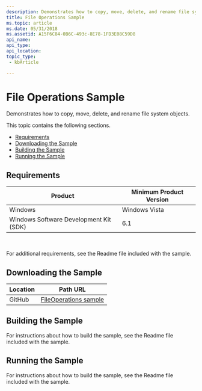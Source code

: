 ```yaml
---
description: Demonstrates how to copy, move, delete, and rename file system objects.
title: File Operations Sample
ms.topic: article
ms.date: 05/31/2018
ms.assetid: A15F6C84-0B6C-493c-8E78-1FD3E08C59D8
api_name: 
api_type: 
api_location: 
topic_type: 
 - kbArticle

---
```


# File Operations Sample

Demonstrates how to copy, move, delete, and rename file system objects.

This topic contains the following sections.

- [Requirements](#requirements)
- [Downloading the Sample](#downloading-the-sample)
- [Building the Sample](#building-the-sample)
- [Running the Sample](#running-the-sample)

## Requirements



| Product                                | Minimum Product Version |
|----------------------------------------|-------------------------|
| Windows                                | Windows Vista           |
| Windows Software Development Kit (SDK) | 6.1                     |



 

For additional requirements, see the Readme file included with the sample.

## Downloading the Sample

| Location      | Path URL                                                                                             |
|---------------|------------------------------------------------------------------------------------------------------|
| GitHub  | [FileOperations sample](https://github.com/microsoft/Windows-classic-samples/tree/master/Samples/Win7Samples/winui/shell/appplatform/fileoperations) |

## Building the Sample

For instructions about how to build the sample, see the Readme file included with the sample.

## Running the Sample

For instructions about how to build the sample, see the Readme file included with the sample.

 

 




